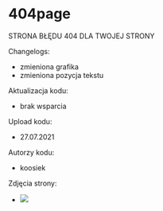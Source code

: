 # 404page

STRONA BŁĘDU 404 DLA TWOJEJ STRONY

Changelogs:

+ zmieniona grafika
+ zmieniona pozycja tekstu

Aktualizacja kodu:

+ brak wsparcia

Upload kodu:

+ 27.07.2021

Autorzy kodu:

+ koosiek

Zdjęcia strony:

+ <img src="https://cdn.discordapp.com/attachments/863167283706200157/869675944498036836/unknown.png">
